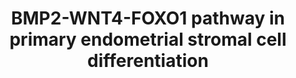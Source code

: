 ---
annotations:
- type: Cell Type Ontology
  value: stromal cell
- type: Pathway Ontology
  value: Wnt signaling pathway
authors:
- AAR&Co
- Fehrhart
- Khanspers
- Mkutmon
- MaintBot
- Eweitz
communities:
- CIRM_Related
description: This pathway is based on figure 6 from Li et al. BMP2 is activated by
  cAMP which promotes WNT4 expression in Human Primary Endometrial Stromal Cells (HPESCs)
  through SMAD1/5/8. WNT4 then induces FOXO1 function through B-Catenin which indirectly
  stimulates HPESC differentiation. DKKs and SFRPs are activated by BMP2 inhibit WNT4
  and stop downstream signaling.  Proteins on this pathway have targeted assays available
  via the [https://assays.cancer.gov/available_assays?wp_id=WP3876 CPTAC Assay Portal]
last-edited: 2021-05-07
organisms:
- Homo sapiens
redirect_from:
- /index.php/Pathway:WP3876
- /instance/WP3876
schema-jsonld:
- '@context': https://schema.org/
  '@id': https://wikipathways.github.io/pathways/WP3876.html
  '@type': Dataset
  creator:
    '@type': Organization
    name: WikiPathways
  description: This pathway is based on figure 6 from Li et al. BMP2 is activated
    by cAMP which promotes WNT4 expression in Human Primary Endometrial Stromal Cells
    (HPESCs) through SMAD1/5/8. WNT4 then induces FOXO1 function through B-Catenin
    which indirectly stimulates HPESC differentiation. DKKs and SFRPs are activated
    by BMP2 inhibit WNT4 and stop downstream signaling.  Proteins on this pathway
    have targeted assays available via the [https://assays.cancer.gov/available_assays?wp_id=WP3876
    CPTAC Assay Portal]
  keywords:
  - DKKs
  - SMAD1
  - SMAD5
  - Differentiation of Human Endometrial Stromal Cells
  - BCL2L11
  - BMP2
  - WNT4
  - FOXO1
  - LEFTY2
  - DCN
  - B-Catenin
  - cAMP
  - SMAD8
  - SFRPs
  - SST
  license: CC0
  name: BMP2-WNT4-FOXO1 pathway in primary endometrial stromal cell differentiation
seo: CreativeWork
title: BMP2-WNT4-FOXO1 pathway in primary endometrial stromal cell differentiation
wpid: WP3876
---